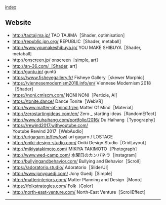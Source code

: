 
[index](https://github.com/daumkuchen/bookmarks/blob/master/README.md)


## Website
* http://taotajima.jp/ TAO TAJIMA［Shader, optimisation］
* http://republic.jpn.org/ REPUBLIC［Shader, metaball］
* http://www.youmakeshibuya.jp/ YOU MAKE SHIBUYA［Shader, metaball］
* http://onscreen.jp/ onscreen［simple, art］
* http://an-36.com/［Shader, art］
* http://guntu.jp/ guntû
* https://www.fisheyegallery.fr/ Fisheye Gallery［skewer Morphic］
* https://viennesemodernism2018.info/en/ Viennese Modernism 2018［Shader］
* https://noni.cmiscm.com/ NONI NONI［Perticle, AI］
* https://tonite.dance/ Dance Tonite［WebVR］
* http://www.matter-of-mind.fr/en Matter Of Mind［Material］
* http://zerostartingideas.com/en/ Zero _ starting ideas［RandomEffect］
* http://www.duhaihang.com/portfolio/2016/ Du Haihang［Typography］
* https://rewind2017.withyoutube.com/ Youtube Rewind 2017［WebAudio］
* http://urigagarn.jp/few/owl uri gagarn / LOSTAGE
* http://oniki-design-studio.com/ Oniki Design Studio［GridLayout］
* http://mikiyatakimoto.com/ MIKIYA TAKIMOTO［Photograph］
* http://www.wed-camp.com/ 水曜日のカンパネラ［instagram］
* http://bullyingandbehavior.com/ Bullying and Behavior［Scroll］
* https://adoratorio.studio/ Adoratorio［SliderUI］
* http://www.jonyguedj.com/ Jony Guedj［Simple］
* http://matterinteriors.com/ Matter Planning and Design［Mono］
* https://folkstrategies.com/ Folk［Color］
* http://north-east-venture.com/ North-East Venture［ScrollEffect］


***
